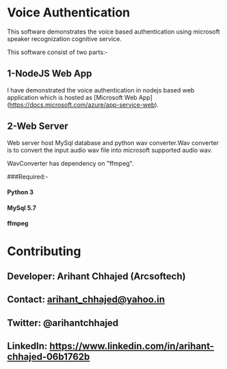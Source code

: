 # Voice Authentication

This software demonstrates the voice based authentication using microsoft speaker recognization cognitive service.

This software consist of two parts:-
## 1-NodeJS Web App

I have demonstrated the voice authentication in nodejs based web application which is hosted as [Microsoft Web App]
(https://docs.microsoft.com/azure/app-service-web).

## 2-Web Server

Web server host MySql database and python wav converter.Wav converter is to convert the input audio wav file into microsoft supported audio wav.

WavConverter has dependency on "ffmpeg".

###Required:-
#### Python 3
#### MySql 5.7
#### ffmpeg



# Contributing

## Developer: Arihant Chhajed (Arcsoftech)
## Contact: arihant_chhajed@yahoo.in
## Twitter: @arihantchhajed
## LinkedIn: https://www.linkedin.com/in/arihant-chhajed-06b1762b
